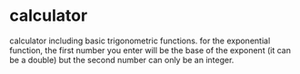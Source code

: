 # calculator
calculator including basic trigonometric functions.
for the exponential function, the first number you enter will be the base of the exponent (it can be a double) but the second number can only be an integer.
